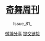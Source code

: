 <div id="doc">

<header id="hd">

<div class="container">

# [奇舞周刊](/)

<div class="issue">Issue_81_</div>

[微博分享](http://service.weibo.com/share/share.php?url=https%3A%2F%2Fweekly.75team.com%2Fissue81.html&title=%40%E5%A5%87%E8%88%9E%E5%9B%A2%20%E7%9A%84%E3%80%8A%E5%A5%87%E8%88%9E%E5%91%A8%E5%88%8A%E3%80%8B%E7%AC%AC81%E6%9C%9F%E5%87%BA%E6%9D%A5%E4%BA%86%EF%BC%81%E6%B1%87%E8%81%9A%E5%89%8D%E7%AB%AF%E7%B2%BE%E5%8D%8E%E5%86%85%E5%AE%B9%EF%BC%8C%E5%80%BC%E5%BE%97%E4%B8%80%E8%AF%BB%E3%80%82 "分享到微博") [提交链接](add.html "推荐文章到奇舞周刊")</div>

</header>

<main class="container" id="main">

<section id="content">
